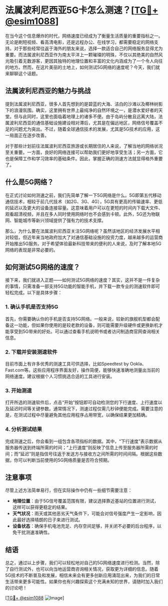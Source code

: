 # 法属波利尼西亚5G卡怎么测速？[[TG💪+ @esim1088](https://t.me/s/esim1088)]

在当今这个信息爆炸的时代，网络速度已经成为了衡量生活质量的重要指标之一。无论是刷短视频、看高清电影，还是远程办公、在线学习，都需要稳定的网络支持。对于那些经常往返于海外的朋友来说，选择一款适合自己的网络服务显得尤为重要。而法属波利尼西亚作为南太平洋上一颗璀璨的明珠，不仅以其绝美的自然风光吸引着无数游客，更因其独特的地理位置和丰富的文化内涵成为了一个令人向往的地方。然而，在这片美丽的土地上，如何测试5G网络的速度呢？今天，我们就来聊聊这个话题。

## 法属波利尼西亚的魅力与挑战

提到法属波利尼西亚，很多人首先想到的是碧蓝的大海、洁白的沙滩以及椰林树影下的浪漫氛围。确实，这里拥有世界上最纯净的自然环境之一，是潜水爱好者的天堂。但与此同时，这里也面临着地理上的诸多不便。由于岛屿分散且远离大陆，法属波利尼西亚的通信基础设施建设相对滞后，尤其是在偏远地区，网络信号覆盖不足的问题尤为突出。不过，随着全球通信技术的发展，尤其是5G技术的应用，这一局面正在逐步改善。

对于那些计划前往法属波利尼西亚旅游或长期居住的人来说，了解当地的网络状况至关重要。一方面，良好的网络连接可以帮助我们更好地享受生活；另一方面，它也是保障工作和学习效率的基础条件。因此，掌握正确的测速方法就显得格外重要了。

## 什么是5G网络？

在正式讨论如何测速之前，我们先简单了解一下5G网络是什么。5G即第五代移动通信技术，相较于前几代技术（如2G、3G、4G），5G具有更高的传输速率、更低的延迟以及更大的设备连接容量。这意味着用户可以在更短的时间内下载大文件、观看超清视频，并且在多人同时使用网络时也不会感到卡顿。此外，5G还为物联网、智能城市等新兴领域提供了强有力的技术支撑。

那么，为什么要在法属波利尼西亚关注5G网络呢？虽然该地区的经济发展水平相对较低，但近年来当地政府加大了对通信基础设施的投资力度，越来越多的运营商开始推出5G服务。对于希望体验最新科技带来的便利的人来说，及时了解本地5G网络的表现是非常必要的。

## 如何测试5G网络的速度？

接下来，我们就进入正题——如何测试5G网络的速度？其实，这并不是一件复杂的事情，只需准备一部支持5G功能的智能手机，并下载一款专业的测速软件即可轻松完成。以下是具体步骤：

### 1. 确认手机是否支持5G

首先，你需要确认你的手机是否支持5G网络。一般来说，较新的旗舰机型都会配备这一功能，但如果你使用的是较老款的设备，则可能需要升级硬件或更换新机才能享受到5G带来的好处。可以通过查看手机说明书或者访问制造商官网查询相关信息。

### 2. 下载并安装测速软件

目前市面上有许多优秀的测速工具可供选择，比如Speedtest by Ookla、Fast.com等。这些应用程序界面友好，操作简便，能够快速准确地测量出当前的网络速度。建议根据个人习惯挑选合适的工具进行安装。

### 3. 开始测速

打开所选的测速软件后，点击“开始”按钮即可自动检测您的下行速度、上行速度以及延迟时间等关键参数。通常情况下，测速过程仅需几秒钟便能完成。需要注意的是，在测试过程中尽量避免其他应用程序占用带宽，以确保结果更加精确。

### 4. 分析测试结果

完成测速之后，你会看到一组包含各项指标的数据。其中，“下行速度”表示数据从服务器传送到终端所需的时间；“上行速度”则反映了信息上传至服务器所需的时间；而“延迟”则是指信号往返于发送方与接收方之间所需的时间间隔。根据这些数据，你可以判断当前使用的5G网络质量是否符合预期。

## 注意事项

尽管上述方法简单易行，但在实际操作中仍有一些细节需要注意：

- **地理位置**：由于5G信号覆盖范围有限，建议选择靠近基站的位置进行测试，这样可以获得更稳定的结果。
- **天气状况**：雨天或其他恶劣天气条件下，可能会对信号强度产生一定影响，因此最好选择晴朗的日子来进行测试。
- **设备状态**：确保手机电池充足、内存空间足够，并关闭不必要的后台程序，以免干扰测速准确性。

## 结语

总之，通过以上步骤，我们可以轻松地对自己的5G网络速度进行检测。当然，除了自行测试外，也可以向当地运营商咨询相关情况，获取更为详细的信息。随着5G技术的不断普及和发展，相信未来会有更多创新应用涌现出来，为我们的日常生活带来更多可能性。如果你也有兴趣探索这个充满未知的世界，请随时加入我们的讨论吧！

[[TG💪+ @esim1088](https://t.me/s/esim1088) ![Image](https://i.postimg.cc/4NQfJmqS/Snipaste-2025-05-13-00-14-12.png)]